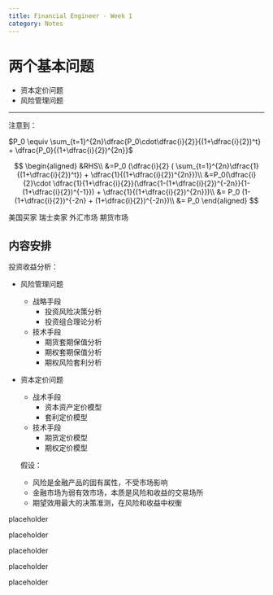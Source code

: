 ```yaml
---
title: Financial Engineer - Week 1
category: Notes
---
```


# 两个基本问题

- 资本定价问题
- 风险管理问题

---

注意到：

$P_0 \equiv \sum_{t=1}^{2n}\dfrac{P_0\cdot\dfrac{i}{2}}{(1+\dfrac{i}{2})^t} + \dfrac{P_0}{(1+\dfrac{i}{2})^{2n}}$

$$
\begin{aligned}
&RHS\\ 
&=P_0 (\dfrac{i}{2} ( \sum_{t=1}^{2n}\dfrac{1}{(1+\dfrac{i}{2})^t}) + \dfrac{1}{(1+\dfrac{i}{2})^{2n}})\\ 
&=P_0(\dfrac{i}{2}\cdot \dfrac{1}{1+\dfrac{i}{2}}(\dfrac{1-(1+\dfrac{i}{2})^{-2n}}{1-(1+\dfrac{i}{2})^{-1}}) + \dfrac{1}{(1+\dfrac{i}{2})^{2n}})\\ 
&= P_0 (1- (1+\dfrac{i}{2})^{-2n} + (1+\dfrac{i}{2})^{-2n})\\
&= P_0 
\end{aligned}
$$

美国买家 瑞士卖家 外汇市场 期货市场

## 内容安排

投资收益分析：
- 风险管理问题 
  - 战略手段
    - 投资风险决策分析
    - 投资组合理论分析
  - 技术手段
    - 期货套期保值分析
    - 期权套期保值分析
    - 期权风险套利分析
- 资本定价问题
  - 战术手段
    - 资本资产定价模型
    - 套利定价模型
  - 技术手段
    - 期货定价模型
    - 期权定价模型
  
  假设：
  - 风险是金融产品的固有属性，不受市场影响
  - 金融市场为弱有效市场，本质是风险和收益的交易场所
  - 期望效用最大的决策准测，在风险和收益中权衡




placeholder


placeholder

placeholder

placeholder

placeholder

